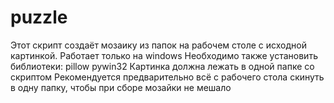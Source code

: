 # puzzle
Этот скрипт создаёт мозаику из папок на рабочем столе с исходной картинкой.
Работает только на windows
Необходимо также установить библиотеки: pillow pywin32
Картинка должна лежать в одной папке со скриптом
Рекомендуется предварительно всё с рабочего стола скинуть в одну папку, чтобы при сборе мозайки не мешало
